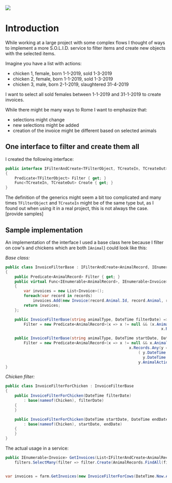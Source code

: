 ![](https://github.com/jacobduijzer/Spielerei/workflows/SolidFarm/badge.svg) 

# Introduction

While working at a large project with some complex flows I thought of ways to implement a more S.O.L.I.D. service to filter items and create new objects with the selected items.

Imagine you have a list with actions:

- chicken 1, female, born 1-1-2019, sold 1-3-2019
- chicken 2, female, born 1-1-2019, sold 1-3-2019
- chicken 3, male, born 2-1-2019, slaughtered 31-4-2019

I want to select all sold females between 1-1-2019 and 31-1-2019 to create invoices.

While there might be many ways to Rome I want to emphasize that:

- selections might change
- new selections might be added
- creation of the invoice might be different based on selected animals

## One interface to filter and create them all

I created the following interface:

```csharp
public interface IFilterAndCreate<TFilterObject, TCreateIn, TCreateOut>
{
    Predicate<TFilterObject> Filter { get; }
    Func<TCreateIn, TCreateOut> Create { get; }
}
```

The definition of the generics might seem a bit too complicated and many times ```TFilterObject``` and ```TCreateIn``` might be of the same type but, as I found out when using it in a real project, this is not always the case. [provide samples] 

## Sample implementation

An implementation of the interface I used a base class here because I filter on cow's and chickens which are both ```IAnimal```) could look like this:


*Base class:*
```csharp
public class InvoiceFilterBase : IFilterAndCreate<AnimalRecord, IEnumerable<AnimalRecord>, IEnumerable<Invoice>>
{
    public Predicate<AnimalRecord> Filter { get; }
    public virtual Func<IEnumerable<AnimalRecord>, IEnumerable<Invoice>> Create => (records) =>
    {
        var invoices = new List<Invoice>();
        foreach(var record in records)
            invoices.Add(new Invoice(record.Animal.Id, record.Animal, record.Records.FirstOrDefault(x => x.AnimalAction.Equals(AnimalAction.Sold)).DateTime));
        return invoices;
    };

    public InvoiceFilterBase(string animalType, DateTime filterDate) =>
        Filter = new Predicate<AnimalRecord>(x => x != null && (x.Animal.GetType().Name.Equals(animalType) &&
                                                                    x.Records.Any(y => y.DateTime.Date.Equals(filterDate.Date) && y.AnimalAction.Equals(AnimalAction.Sold))));

    public InvoiceFilterBase(string animalType, DateTime startDate, DateTime endDate) =>
        Filter = new Predicate<AnimalRecord>(x => x != null && x.Animal.GetType().Name.Equals(animalType) &&
                                                      x.Records.Any(y =>
                                                          ( y.DateTime.Date >= startDate.Date &&
                                                            y.DateTime.Date <= endDate.Date) &&
                                                          y.AnimalAction.Equals(AnimalAction.Sold)));
}
```
*Chicken filter:*


```csharp
public class InvoiceFilterForChicken : InvoiceFilterBase
{
    public InvoiceFilterForChicken(DateTime filterDate)
        : base(nameof(Chicken), filterDate)
    {
    }

    public InvoiceFilterForChicken(DateTime startDate, DateTime endDate)
        : base(nameof(Chicken), startDate, endDate)
    {
    }
}
```

The actual usage in a service:

```csharp
public IEnumerable<Invoice> GetInvoices(List<IFilterAndCreate<AnimalRecord, IEnumerable<AnimalRecord>, IEnumerable<Invoice>>> filters) =>
    filters.SelectMany(filter => filter.Create(AnimalRecords.FindAll(filter.Filter)));
```

```csharp

var invoices = farm.GetInvoices(new InvoiceFilterForCows(DateTime.Now.AddDays(-20), DateTime.Now.AddDays(-10)));
```

